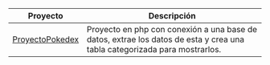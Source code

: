 Proyecto | Descripción
----------|------------
[ProyectoPokedex](/ProyectoPokedex/index.php) | Proyecto en php con conexión a una base de datos, extrae los datos de esta y crea una tabla categorizada para mostrarlos.
